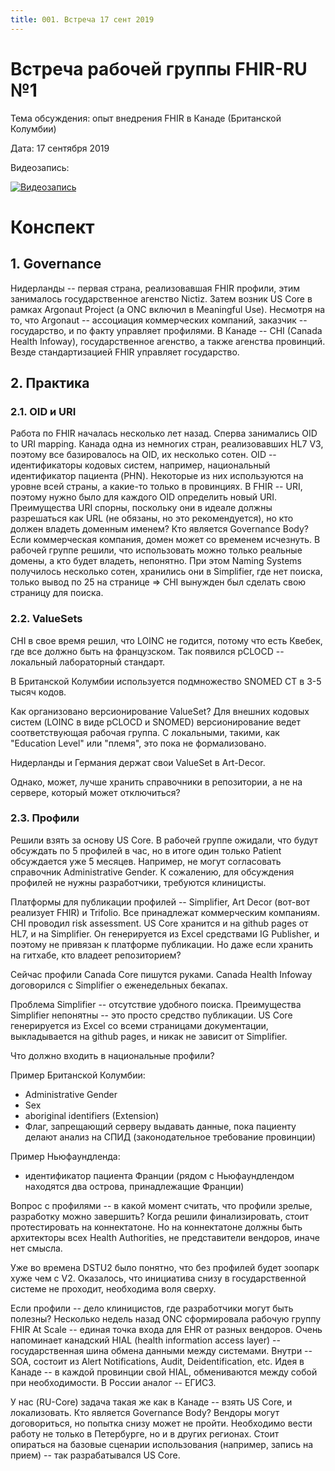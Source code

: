 ```yaml
---
title: 001. Встреча 17 сент 2019
---
```


# Встреча рабочей группы FHIR-RU №1

Тема обсуждения: опыт внедрения FHIR в Канаде (Британской Колумбии)

Дата: 17 сентября 2019

Видеозапись:

[![Видеозапись](http://img.youtube.com/vi/l9fFWce7JMs/0.jpg)](http://www.youtube.com/watch?v=l9fFWce7JMs)

# Конспект

## 1. Governance

Нидерланды -- первая страна, реализовавшая FHIR профили, этим занималось государственное агенство Nictiz. Затем возник US Core в рамках Argonaut Project (а ONC включил в Meaningful Use). Несмотря на то, что Argonaut -- ассоциация коммерческих компаний, заказчик -- государство, и по факту управляет профилями. В Канаде -- CHI (Canada Health Infoway), государственное агенство, а также агенства провинций. Везде стандартизацией FHIR управляет государство.

## 2. Практика

### 2.1. OID и URI

Работа по FHIR началась несколько лет назад. Сперва занимались OID to URI mapping. Канада одна из немногих стран, реализовавших HL7 V3, поэтому все базировалось на OID, их несколько сотен. OID -- идентификаторы кодовых систем, например, национальный идентификатор пациента (PHN). Некоторые из них используются на уровне всей страны, а какие-то только в провинциях. В FHIR -- URI, поэтому нужно было для каждого OID определить новый URI. Преимущества URI спорны, поскольку они в идеале должны разрешаться как URL (не обязаны, но это рекомендуется), но кто должен владеть доменным именем? Кто является Governance Body? Если коммерческая компания, домен может со временем исчезнуть. В рабочей группе решили, что использовать можно только реальные домены, а кто будет владеть, непонятно. При этом Naming Systems получилось несколько сотен, хранились они в Simplifier, где нет поиска, только вывод по 25 на странице => CHI вынужден был сделать свою страницу для поиска.

### 2.2. ValueSets

CHI в свое время решил, что LOINC не годится, потому что есть Квебек, где все должно быть на французском. Так появился pCLOCD -- локальный лабораторный стандарт.

В Британской Колумбии используется подмножество SNOMED CT в 3-5 тысяч кодов.

Как организовано версионирование ValueSet?
Для внешних кодовых систем (LOINC в виде pCLOCD и SNOMED) версионирование ведет соответствующая рабочая группа. С локальными, такими, как "Education Level" или "племя", это пока не формализовано.

Нидерланды и Германия держат свои ValueSet в Art-Decor.

Однако, может, лучше хранить справочники в репозитории, а не на сервере, который может отключиться?

### 2.3. Профили

Решили взять за основу US Core. В рабочей группе ожидали, что будут обсуждать по 5 профилей в час, но в итоге один только Patient обсуждается уже 5 месяцев. Например, не могут согласовать справочник Administrative Gender. К сожалению, для обсуждения профилей не нужны разработчики, требуются клиницисты. 

Платформы для публикации профилей -- Simplifier, Art Decor (вот-вот реализует FHIR) и Trifolio. Все принадлежат коммерческим компаниям. CHI проводил risk assessment. US Core хранится и на github pages от HL7, и на Simplifier. Он генерируется из Excel средствами IG Publisher, и поэтому не привязан к платформе публикации. Но даже если хранить на гитхабе, кто владеет репозиторием?

Сейчас профили Canada Core пишутся руками. Canada Health Infoway договорился с Simplifier о еженедельных бекапах.

Проблема Simplifier -- отсутствие удобного поиска. Преимущества Simplifier непонятны -- это просто средство публикации. US Core генерируется из Excel со всеми страницами документации, выкладывается на github pages, и никак не зависит от Simplifier.

Что должно входить в национальные профили?

Пример Британской Колумбии:
- Administrative Gender
- Sex
- aboriginal identifiers (Extension)
- Флаг, запрещающий серверу выдавать данные, пока пациенту делают анализ на СПИД (законодательное требование провинции)

Пример Ньюфаундленда:
- идентификатор пациента Франции (рядом с Ньюфаундлендом находятся два острова, принадлежащие Франции)

Вопрос с профилями -- в какой момент считать, что профили зрелые, разработку можно завершить? Когда решили финализировать, стоит протестировать на коннектатоне. Но на коннектатоне должны быть архитекторы всех Health Authorities, не представители вендоров, иначе нет смысла.

Уже во времена DSTU2 было понятно, что без профилей будет зоопарк хуже чем с V2. Оказалось, что инициатива снизу в государственной системе не проходит, необходима воля сверху.

Если профили -- дело клиницистов, где разработчики могут быть полезны? Несколько недель назад ONC сформировала рабочую группу FHIR At Scale -- единая точка входа для EHR от разных вендоров. Очень напоминает канадский HIAL (health information access layer) -- государственная шина обмена данными между системами. Внутри -- SOA, состоит из Alert Notifications, Audit, Deidentification, etc. Идея в Канаде -- в каждой провинции свой HIAL, обмениваются между собой при необходимости. В России аналог -- ЕГИСЗ.

У нас (RU-Core) задача такая же как в Канаде -- взять US Core, и локализовать. Кто является Governance Body? Вендоры могут договориться, но попытка снизу может не пройти. Необходимо вести работу не только в Петербурге, но и в других регионах. Стоит опираться на базовые сценарии использования (например, запись на прием) -- так разрабатывался US Core.